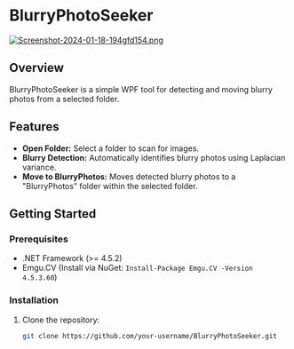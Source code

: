 # BlurryPhotoSeeker

[![Screenshot-2024-01-18-194gfd154.png](https://i.postimg.cc/kXRghD3q/Screenshot-2024-01-18-194gfd154.png)](https://postimg.cc/CzY0RhxQ)

## Overview

BlurryPhotoSeeker is a simple WPF tool for detecting and moving blurry photos from a selected folder.

## Features

- **Open Folder:** Select a folder to scan for images.
- **Blurry Detection:** Automatically identifies blurry photos using Laplacian variance.
- **Move to BlurryPhotos:** Moves detected blurry photos to a "BlurryPhotos" folder within the selected folder.

## Getting Started

### Prerequisites

- .NET Framework (>= 4.5.2)
- Emgu.CV (Install via NuGet: `Install-Package Emgu.CV -Version 4.5.3.60`)

### Installation

1. Clone the repository:

   ```bash
   git clone https://github.com/your-username/BlurryPhotoSeeker.git
